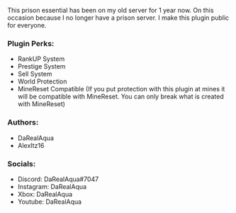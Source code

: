 This prison essential has been on my old server for 1 year now. 
On this occasion because I no longer have a prison server.
I make this plugin public for everyone.

### Plugin Perks:
- RankUP System
- Prestige System
- Sell System
- World Protection
- MineReset Compatible (If you put protection with this plugin at mines it will be compatible with MineReset. You can only break what is created with MineReset)


### Authors:
- DaRealAqua
- AlexItz16

### Socials:
- Discord: DaRealAqua#7047
- Instagram: DaRealAqua
- Xbox: DaRealAqua
- Youtube: DaRealAqua
